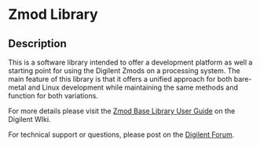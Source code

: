 # Zmod Library

## Description

This is a software library intended to offer a development platform as well a starting point for using the Digilent Zmods on a processing system. The main feature of this library is that it offers a unified approach for both bare-metal and Linux development while maintaining the same methods and function for both variations.

For more details please visit the [Zmod Base Library User Guide](https://reference.digilentinc.com/reference/zmod/zmodbaselibraryuserguide) on the Digilent WIki.

For technical support or questions, please post on the [Digilent Forum](forum.digilentinc.com).
